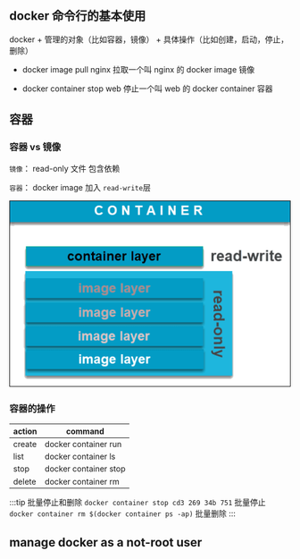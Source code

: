 ## docker 命令行的基本使用

docker + 管理的对象（比如容器，镜像） + 具体操作（比如创建，启动，停止，删除）

- docker image pull nginx 拉取一个叫 nginx 的 docker image 镜像

- docker container stop web 停止一个叫 web 的 docker container 容器

## 容器

### 容器 vs 镜像

`镜像`： read-only 文件 包含依赖

`容器`： docker image 加入 `read-write`层

![](../imgs/container-arch.png)

### 容器的操作



| action | command                            |
|--------|------------------------------------|
| create | docker container run <image-name>  |
| list   | docker container ls                |
| stop   | docker container stop <name or id> |
| delete | docker container rm <name or id>   |



:::tip 批量停止和删除
`docker container stop cd3 269 34b 751` 批量停止
`docker container rm $(docker container ps -ap)` 批量删除
:::


## manage docker as a not-root user 



